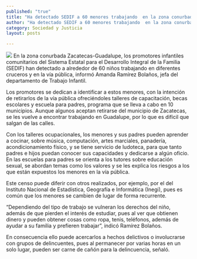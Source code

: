 ```yaml
---
published: "true"
title: "Ha detectado SEDIF a 60 menores trabajando  en la zona conurbada Zacatecas-Guadalupe"
author: "Ha detectado SEDIF a 60 menores trabajando  en la zona conurbada Zacatecas-Guadalupe"
category: Sociedad y Justicia
layout: posts

---
```


![](http://i.imgur.com/cMkMK6Vm.jpg)
En la zona conurbada Zacatecas-Guadalupe, los promotores infantiles comunitarios del Sistema Estatal para el Desarrollo Integral de la Familia (SEDIF) han detectado a alrededor de 60 niños trabajando en diferentes cruceros y en la vía pública, informó Amanda Ramírez Bolaños, jefa del departamento de Trabajo Infantil. 

Los promotores se dedican a identificar a estos menores, con la intención de retirarlos de la vía pública ofreciéndoles talleres de capacitación, becas escolares y escuela para padres, programa que se lleva a cabo en 10 municipios. Aunque algunos aceptan retirarse del municipio de Zacatecas, se les vuelve a encontrar trabajando en Guadalupe, por lo que es difícil que salgan de las calles.

Con los talleres ocupacionales, los menores y sus padres pueden aprender a cocinar, sobre música, computación, artes marciales, panadería, acondicionamiento físico, y se tiene servicio de ludoteca, para que tanto padres e hijos puedan conocer sus capacidades y dedicarse a algún oficio. 
En las escuelas para padres se orienta a los tutores sobre educación sexual, se abordan temas como los valores y se les explica los riesgos a los que están expuestos los menores en la vía pública.

Este censo puede diferir con otros realizados, por ejemplo, por el del Instituto Nacional de Estadística, Geografía e Informática (Inegi), pues es común que los menores se cambien de lugar de forma recurrente.

“Dependiendo del tipo de trabajo se vulneran los derechos del niño, además de que pierden el interés de estudiar, pues al ver que obtienen dinero y pueden obtener cosas como ropa, tenis, teléfonos, además de ayudar a su familia y prefieren trabajar”, indicó Ramírez Bolaños. 

En consecuencia ello puede acercarlos a hechos delictivos o involucrarse con grupos de delincuentes, pues al permanecer por varias horas en un solo lugar, pueden ser carne de cañón para la delincuencia, señaló.
